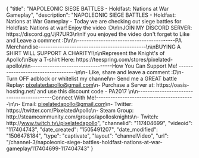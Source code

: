 {
    "title": "NAPOLEONIC SIEGE BATTLES - Holdfast: Nations at War Gameplay",
    "description": "NAPOLEONIC SIEGE BATTLES - Holdfast: Nations at War Gameplay - Today we are checking out siege battles for Holdfast: Nations at war! Enjoy the video :D\n\nJOIN MY DISCORD SERVER: https:\/\/discord.gg\/JjR7UR3\n\nIf you enjoyed the video don't forget to Like and Leave a comment :D\n\n-----------------------------------------PA Merchandise---------------------------------------------\n\nBUYING A SHIRT WILL SUPPORT A CHARITY!\n\nRepresent the Knight's of Apollo!\nBuy a T-shirt Here: https:\/\/teespring.com\/stores\/pixelated-apollo\n\n----------------------------------How You Can Support Me! -----------------------------------\n\n- Like, share and leave a comment :D\n- Turn OFF adblock or whitelist my channel\n- Send me a GREAT battle Replay: pixelatedapollo@gmail.com\n- Purchase a Server at: https:\/\/oasis-hosting.net\/ and use this discount code - PA2017 \n\n------------------------------------------Connect With Me!-----------------------------------------\n\n- Email: pixelatedapollo@gmail.com\n- Twitter: https:\/\/twitter.com\/PixelatedApollo\n- Steam Group:  http:\/\/steamcommunity.com\/groups\/apollosknights\n- Twitch: http:\/\/www.twitch.tv\/pixelatedapollo",
    "channelid": "117404699",
    "videoid": "117404743",
    "date_created": "1505491207",
    "date_modified": "1506478184",
    "type": "captivate",
    "layout": "channelVideo",
    "url": "\/channel-3\/napoleonic-siege-battles-holdfast-nations-at-war-gameplay\/117404699-117404743"
}